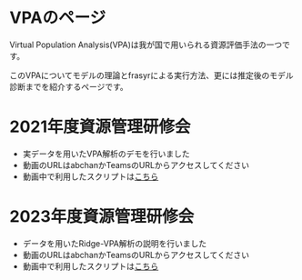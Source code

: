 
# VPAのページ

Virtual Population Analysis(VPA)は我が国で用いられる資源評価手法の一つです。

このVPAについてモデルの理論とfrasyrによる実行方法、更には推定後のモデル診断までを紹介するページです。

# 2021年度資源管理研修会

- 実データを用いたVPA解析のデモを行いました
- 動画のURLはabchanかTeamsのURLからアクセスしてください
- 動画中で利用したスクリプトは[こちら](https://github.com/KoHMB/Shigen_kensyu_FRA/blob/main/VPA/VPA-06-09(2021)/資源管理研修VPA編スクリプト.md)


# 2023年度資源管理研修会

- データを用いたRidge-VPA解析の説明を行いました
- 動画のURLはabchanかTeamsのURLからアクセスしてください
- 動画中で利用したスクリプトは[こちら](https://github.com/KoHMB/Shigen_kensyu_FRA/blob/main/VPA/vpa_11_data_code/vpa-11/VPA-11_script.R)


